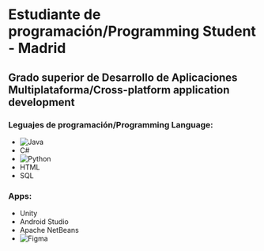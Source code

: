 # Estudiante de programación/Programming Student - Madrid
## Grado superior de Desarrollo de Aplicaciones Multiplataforma/Cross-platform application development
### Leguajes de programación/Programming Language:
  - ![Java](https://img.shields.io/badge/java-%23ED8B00.svg?style=for-the-badge&logo=openjdk&logoColor=white)
  - C#
  - ![Python](https://img.shields.io/badge/python-3670A0?style=for-the-badge&logo=python&logoColor=ffdd54)
  - HTML
  - SQL
### Apps:
  - Unity
  - Android Studio
  - Apache NetBeans
  - ![Figma](https://img.shields.io/badge/figma-%23F24E1E.svg?style=for-the-badge&logo=figma&logoColor=white)

